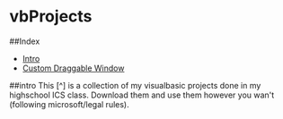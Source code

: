 # vbProjects
##Index
 * [Intro](##intro)
 * [Custom Draggable Window](https://github.com/viktorKorolyuk/vbProjects/tree/master/WindowsApplication1)

##intro
This [^] is a collection of my visualbasic projects done in my highschool ICS class.
Download them and use them however you wan't (following microsoft/legal rules).
